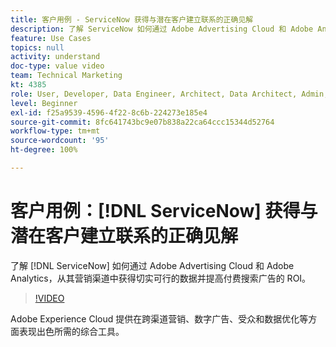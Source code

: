 ```yaml
---
title: 客户用例 - ServiceNow 获得与潜在客户建立联系的正确见解
description: 了解 ServiceNow 如何通过 Adobe Advertising Cloud 和 Adobe Analytics，从其营销渠道中获得切实可行的数据并提高付费搜索广告的 ROI。
feature: Use Cases
topics: null
activity: understand
doc-type: value video
team: Technical Marketing
kt: 4385
role: User, Developer, Data Engineer, Architect, Data Architect, Admin, Leader
level: Beginner
exl-id: f25a9539-4596-4f22-8c6b-224273e185e4
source-git-commit: 8fc641743bc9e07b838a22ca64ccc15344d52764
workflow-type: tm+mt
source-wordcount: '95'
ht-degree: 100%

---
```


# 客户用例：[!DNL ServiceNow] 获得与潜在客户建立联系的正确见解

了解 [!DNL ServiceNow] 如何通过 Adobe Advertising Cloud 和 Adobe Analytics，从其营销渠道中获得切实可行的数据并提高付费搜索广告的 ROI。

>[!VIDEO](https://video.tv.adobe.com/v/35527/?quality=12&learn=on&captions=chi_hans)

Adobe Experience Cloud 提供在跨渠道营销、数字广告、受众和数据优化等方面表现出色所需的综合工具。
